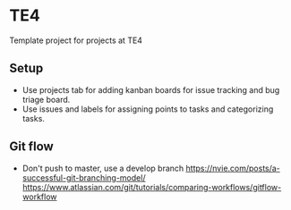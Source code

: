 # TE4
Template project for projects at TE4

## Setup
- Use projects tab for adding kanban boards for issue tracking and bug triage board.
- Use issues and labels for assigning points to tasks and categorizing tasks.

## Git flow
- Don't push to master, use a develop branch
https://nvie.com/posts/a-successful-git-branching-model/
https://www.atlassian.com/git/tutorials/comparing-workflows/gitflow-workflow
